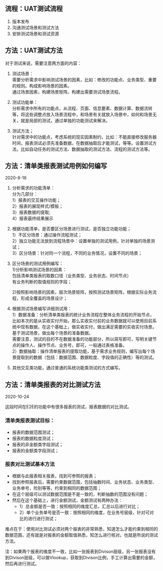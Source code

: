 ## 流程：UAT测试流程
1. 版本发布
2. 沟通测试场景和测试方法
3. 安排测试场景和测试资源



## 方法：UAT测试方法

对于测试来说，需要注意两方面的内容：  
1. 测试场景：  
    需要分析需求中影响测试场景的因素，比如：修改的功能点、业务类型、重要的规则。构成影响场景的因素。  
    通过场景因素，构建场景矩阵。构建出需要测试场景流程。  

2. 测试功能单：  
    分析需求中所有的功能点，从流程、页面、信息要素、数据计算、数据流转等，将这些调整点放入场景流程中，和场景有关就放入场景中，如何和场景无关，就是局部的测试，通过单独的功能测试来解决。  

3. 测试方法；  
    针对需求中的功能点，考虑系统的现实因素制约，比如：不能直接修改服务器时间，报表测试必须先准备数据，在数据抽取后才能测试，等等。设置测试方法，比如自动任务的测试方法、数据抽取的测试方法、流程的测试方法等。  

## 方法：清单类报表测试用例如何编写

2020-8-16

1. 分析需求的功能清单：  
   分为几部分：  
   1）报表的交互操作功能；  
   2）报表的展现样式/模板；  
   3）报表数据的提取;  
   4）报表最终结果展示  

2. 根据功能清单，是否要区分场景进行测试，是否独立功能功能；  
   1）不区分场景：通过操作流程测试；  
   2）独立功能无法放到流程场景中：设置单独的测试用例，针对单独的场景测试；  
   3）区分场景：针对同一个流程，不同的业务情况，设置不同的场景；  

3. 区分场景的测试用例编写：  
   1)分析影响测试场景的因素：  
   包括清单类报表的取数口径（业务类型、业务状态、时间节点）  
   有业务判断的取值规则的字段；
   
   2)按照影响场景的因素，层次场景矩阵，按照测试场景矩阵，根据实际业务流程，形成全覆盖的场景设计；

4. 根据测试场景编写详细测试用：  
   1）数据准备：分析清单类报表的统计业务流程在整体业务流程的开始节点，比如本次的是从实收实付开始，那么实收实付前的业务数据就可以使用目前系统中现有数据，在这个基础上，做实收实付，做出满足需要的实收实付场景。基于测试场景，做出每个场景的准备数据。  
   需要注意，测试的目的不在数据准备的功能部分，所以简写即可，写明关键节点的操作人、操作节点、业务号，即可，一般通过表格准备。  
   2）数据抽取：操作清单报表的提取功能，基于需求业务规则，编写出每个场景提取到的数据（包括：数据范围、数据粒度、字段值的正确性）等的测试。

5. 其他交互类功能，通过普通的系统功能类测试的方式编写。
   



##     方法：清单类报表的对比测试方法

2020-10-24

这段时间在E2E的功能中有很多报表的测试，报表数据的对比测试。

### 清单类报表测试目标：

- 报表的数据范围测试；
- 报表的数据粒度测试；
- 报表的非金额类字段测试；
- 报表的金额类字段测试；

### 报表对比测试基本方法

- 根据与此报表相关报表，找到可参照的报表；
- 找到参照报表后，需要约束数据范围，包括抽数时间、业务状态、业务类型、业务单号，险别等等，约束到相同的数据范围；
- 在这个层级可以测试数据范围是不是一致的，判断抽数的范围没有问题；
- 然后在这个基础上，进行金额测试，金额测试有两种办法：
  - 1）总金额是否一致：按照相同的维度汇总，汇总以后进行对比；
  - 2）单个业务单号是否一致：按照相同的维度，在业务号层级，针对可对比的进行进行测试；

难点在于：使用对比测试必须对两个报表的非常熟悉，知道怎么才能约束到相同的数据范围，还有就是对报表的金额取值熟悉，知怎么进行核对。也就是所说的测试方法。

注：如果两个报表的维度不一致，比如一张报表到Divison层级，另一张报表没有到Divison层级，可以做Vlookup，获取到Divison比例，手工计算出需要的金额，然后再进行测试。